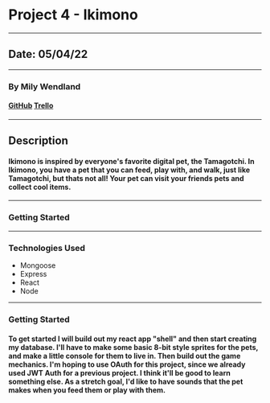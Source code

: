 # **Project 4 - Ikimono**

---

## Date: 05/04/22

---

### **By Mily Wendland**

#### [GitHub](https://github.com/milywendland/Project-4) [Trello](https://trello.com/b/OSUynph5/project-4-ikimono)
---

## **Description**

#### Ikimono is inspired by everyone's favorite digital pet, the Tamagotchi. In Ikimono, you have a pet that you can feed, play with, and walk, just like Tamagotchi, but thats not all! Your pet can visit your friends pets and collect cool items.

---

### **Getting Started**

---

### **Technologies Used**

- Mongoose
- Express
- React
- Node

--- 

### **Getting Started**

#### To get started I will build out my react app "shell" and then start creating my database. I'll have to make some basic 8-bit style sprites for the pets, and make a little console for them to live in. Then build out the game mechanics. I'm hoping to use OAuth for this project, since we already used JWT Auth for a previous project. I think it'll be good to learn something else. As a stretch goal, I'd like to have sounds that the pet makes when you feed them or play with them. 

